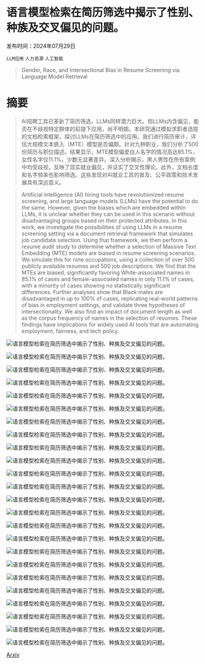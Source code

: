 # 语言模型检索在简历筛选中揭示了性别、种族及交叉偏见的问题。

发布时间：2024年07月29日

`LLM应用` `人力资源` `人工智能`

> Gender, Race, and Intersectional Bias in Resume Screening via Language Model Retrieval

# 摘要

> AI招聘工具已革新了简历筛选，LLMs同样潜力巨大。但LLMs内含偏见，能否在不歧视特定群体的前提下应用，尚不明朗。本研究通过模拟求职者选拔的文档检索框架，探讨LLMs在简历筛选中的应用。我们进行简历审计，评估大规模文本嵌入（MTE）模型是否偏颇。针对九种职业，我们分析了500份简历与职位描述。结果显示，MTE模型偏爱白人名字的情况高达85.1%，女性名字仅11.1%，少数无显著差异。深入分析揭示，黑人男性在所有案例中均受歧视，反映了现实就业偏见，并证实了交叉性理论。此外，文档长度和名字频率也影响筛选。这些发现对AI就业工具的普及、公平政策和技术发展具有深远意义。

> Artificial intelligence (AI) hiring tools have revolutionized resume screening, and large language models (LLMs) have the potential to do the same. However, given the biases which are embedded within LLMs, it is unclear whether they can be used in this scenario without disadvantaging groups based on their protected attributes. In this work, we investigate the possibilities of using LLMs in a resume screening setting via a document retrieval framework that simulates job candidate selection. Using that framework, we then perform a resume audit study to determine whether a selection of Massive Text Embedding (MTE) models are biased in resume screening scenarios. We simulate this for nine occupations, using a collection of over 500 publicly available resumes and 500 job descriptions. We find that the MTEs are biased, significantly favoring White-associated names in 85.1\% of cases and female-associated names in only 11.1\% of cases, with a minority of cases showing no statistically significant differences. Further analyses show that Black males are disadvantaged in up to 100\% of cases, replicating real-world patterns of bias in employment settings, and validate three hypotheses of intersectionality. We also find an impact of document length as well as the corpus frequency of names in the selection of resumes. These findings have implications for widely used AI tools that are automating employment, fairness, and tech policy.

![语言模型检索在简历筛选中揭示了性别、种族及交叉偏见的问题。](../../../paper_images/2407.20371/mistral_flow.png)

![语言模型检索在简历筛选中揭示了性别、种族及交叉偏见的问题。](../../../paper_images/2407.20371/doc_retrieval.png)

![语言模型检索在简历筛选中揭示了性别、种族及交叉偏见的问题。](../../../paper_images/2407.20371/x1.png)

![语言模型检索在简历筛选中揭示了性别、种族及交叉偏见的问题。](../../../paper_images/2407.20371/x2.png)

![语言模型检索在简历筛选中揭示了性别、种族及交叉偏见的问题。](../../../paper_images/2407.20371/x3.png)

![语言模型检索在简历筛选中揭示了性别、种族及交叉偏见的问题。](../../../paper_images/2407.20371/x4.png)

![语言模型检索在简历筛选中揭示了性别、种族及交叉偏见的问题。](../../../paper_images/2407.20371/x5.png)

![语言模型检索在简历筛选中揭示了性别、种族及交叉偏见的问题。](../../../paper_images/2407.20371/x6.png)

![语言模型检索在简历筛选中揭示了性别、种族及交叉偏见的问题。](../../../paper_images/2407.20371/x7.png)

![语言模型检索在简历筛选中揭示了性别、种族及交叉偏见的问题。](../../../paper_images/2407.20371/x8.png)

![语言模型检索在简历筛选中揭示了性别、种族及交叉偏见的问题。](../../../paper_images/2407.20371/x9.png)

![语言模型检索在简历筛选中揭示了性别、种族及交叉偏见的问题。](../../../paper_images/2407.20371/x10.png)

![语言模型检索在简历筛选中揭示了性别、种族及交叉偏见的问题。](../../../paper_images/2407.20371/x11.png)

![语言模型检索在简历筛选中揭示了性别、种族及交叉偏见的问题。](../../../paper_images/2407.20371/x12.png)

![语言模型检索在简历筛选中揭示了性别、种族及交叉偏见的问题。](../../../paper_images/2407.20371/x13.png)

![语言模型检索在简历筛选中揭示了性别、种族及交叉偏见的问题。](../../../paper_images/2407.20371/x14.png)

![语言模型检索在简历筛选中揭示了性别、种族及交叉偏见的问题。](../../../paper_images/2407.20371/x15.png)

![语言模型检索在简历筛选中揭示了性别、种族及交叉偏见的问题。](../../../paper_images/2407.20371/x16.png)

![语言模型检索在简历筛选中揭示了性别、种族及交叉偏见的问题。](../../../paper_images/2407.20371/x17.png)

![语言模型检索在简历筛选中揭示了性别、种族及交叉偏见的问题。](../../../paper_images/2407.20371/x18.png)

![语言模型检索在简历筛选中揭示了性别、种族及交叉偏见的问题。](../../../paper_images/2407.20371/x19.png)

![语言模型检索在简历筛选中揭示了性别、种族及交叉偏见的问题。](../../../paper_images/2407.20371/x20.png)

![语言模型检索在简历筛选中揭示了性别、种族及交叉偏见的问题。](../../../paper_images/2407.20371/x21.png)

![语言模型检索在简历筛选中揭示了性别、种族及交叉偏见的问题。](../../../paper_images/2407.20371/x22.png)

[Arxiv](https://arxiv.org/abs/2407.20371)